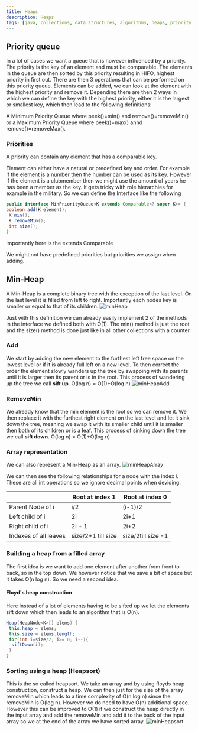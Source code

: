 ```yaml
---
title: Heaps
description: Heaps
tags: [java, collections, data structures, algorithms, heaps, priority queues, heapsort, floyd's construction]
---
```


## Priority queue

In a lot of cases we want a queue that is however influenced by a priority. The priority is the key of an element and must be comparable. The elements in the queue are then sorted by this priority resulting in HIFO, highest priority in first out. There are then 3 operations that can be performed on this priority queue. Elements can be added, we can look at the element with the highest priority and remove it. Depending there are then 2 ways in which we can define the key with the highest priority, either it is the largest or smallest key, which then lead to the following definitions:

A Minimum Priority Queue where peek()=min() and remove()=removeMin() or a Maximum Priority Queue where peek()=max() annd remove()=removeMax().

### Priorities

A priority can contain any element that has a comparable key.

Element can either have a natural or predefined key and order. For example if the element is a number then the number can be used as its key. However if the element is a clubmember then we might use the amount of years he has been a member as the key. It gets tricky with role hierarchies for example in the military. So we can define the Interface like the following

```java
public interface MinPriorityQueue<K extends Comparable<? super K>> {
boolean add(K element);
 K min();
 K removeMin();
 int size();
}
```

importantly here is the extends Comparable

We might not have predefined priorities but priorities we assign when adding.

## Min-Heap

A Min-Heap is a complete binary tree with the exception of the last level. On the last level it is filled from left to right. Importantly each nodes key is smaller or equal to that of its children.
![minHeap](/img/programming/minHeap.png)

Just with this definition we can already easily implement 2 of the methods in the interface we defined both with O(1). The min() method is just the root and the size() method is done just like in all other collections with a counter.

### Add

We start by adding the new element to the furthest left free space on the lowest level or if it is already full left on a new level. To then correct the order the element slowly wanders up the tree by swapping with its parents until it is larger then its parent or is in the root. This process of wandering up the tree we call **sift up**. O(log n) = O(1)+O(log n)
![minHeapAdd](/img/programming/minHeapAdd.png)

### RemoveMin

We already know that the min element is the root so we can remove it. We then replace it with the furthest right element on the last level and let it sink down the tree, meaning we swap it with its smaller child until it is smaller then both of its children or is a leaf. This process of sinking down the tree we call **sift down**.
O(log n) = O(1)+O(log n)

### Array representation

We can also represent a Min-Heap as an array.
![minHeapArray](/img/programming/minHeapArray.png)

We can then see the following relationships for a node with the index $i$. These are all int operations so we ignore decimal points when deviding.

|                       | Root at index 1    | Root at index 0    |
| --------------------- | ------------------ | ------------------ |
| Parent Node of i      | i/2                | (i-1)/2            |
| Left child of i       | 2i                 | 2i+1               |
| Right child of i      | 2i + 1             | 2i+2               |
| Indexes of all leaves | size/2+1 till size | size/2till size -1 |

### Building a heap from a filled array

The first idea is we want to add one element after another from front to back, so in the top down. We however notice that we save a bit of space but it takes O(n log n). So we need a second idea.

#### Floyd's heap construction

Here instead of a lot of elements having to be sifted up we let the elements sift down which then leads to an algorithm that is O(n).

```java
Heap(HeapNode<K>[] elems) {
 this.heap = elems;
 this.size = elems.length;
 for(int i=size/2; i>= 0; i--){
  siftDown(i);
 }
}
```

### Sorting using a heap (Heapsort)

This is the so called heapsort. We take an array and by using floyds heap construction, construct a heap. We can then just for the size of the array removeMin which leads to a time complexity of O(n log n) since the removeMin is O(log n). However we do need to have O(n) additional space. However this can be improved to O(1) if we construct the heap directly in the input array and add the removeMin and add it to the back of the input array so we at the end of the array we have sorted array.
![minHeapsort](/img/programming/minHeapsort.png)
